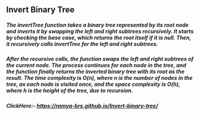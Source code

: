 ## Invert Binary Tree

##### The invertTree function takes a binary tree represented by its root node and inverts it by swapping the left and right subtrees recursively. It starts by checking the base case, which returns the root itself if it is null. Then, it recursively calls invertTree for the left and right subtrees.

##### After the recursive calls, the function swaps the left and right subtrees of the current node. The process continues for each node in the tree, and the function finally returns the inverted binary tree with its root as the result. The time complexity is O(n), where n is the number of nodes in the tree, as each node is visited once, and the space complexity is O(h), where h is the height of the tree, due to recursion.
##### ClickHere:- https://ramya-brs.github.io/Invert-binary-tree/
